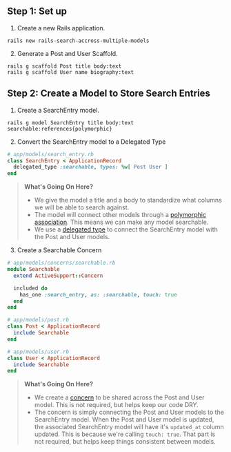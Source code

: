 ## Step 1: Set up

1. Create a new Rails application.

```
rails new rails-search-accross-multiple-models
```

2. Generate a Post and User Scaffold.

```
rails g scaffold Post title body:text
rails g scaffold User name biography:text
```

## Step 2: Create a Model to Store Search Entries

1. Create a SearchEntry model.

```
rails g model SearchEntry title body:text searchable:references{polymorphic}
```

2. Convert the SearchEntry model to a Delegated Type

``` ruby
# app/models/search_entry.rb
class SearchEntry < ApplicationRecord
  delegated_type :searchable, types: %w[ Post User ]
end
```

> **What's Going On Here?**
>
> - We give the model a title and a body to standardize what columns we will be able to search against.
> - The model will connect other models through a [polymorphic association](https://guides.rubyonrails.org/association_basics.html#polymorphic-associations). This means we can make any model searchable.
> - We use a [delegated type](https://api.rubyonrails.org/classes/ActiveRecord/DelegatedType.html) to connect the SearchEntry model with the Post and User models. 

3. Create a Searchable Concern

``` ruby
# app/models/concerns/searchable.rb
module Searchable
  extend ActiveSupport::Concern

  included do
    has_one :search_entry, as: :searchable, touch: true
  end    
end 
```

```ruby
# app/models/post.rb
class Post < ApplicationRecord
  include Searchable
end
```

```ruby
# app/models/user.rb
class User < ApplicationRecord
  include Searchable
end
```

> **What's Going On Here?**
>
> - We create a [concern](https://api.rubyonrails.org/classes/ActiveSupport/Concern.html) to be shared across the Post and User model. This is not required, but helps keep our code DRY.
> - The concern is simply connecting the Post and User models to the SearchEntry model. When the Post and User model is updated, the associated SearchEntry model will have it's `updated_at` column updated. This is because we're calling `touch: true`. That part is not required, but helps keep things consistent between models. 
